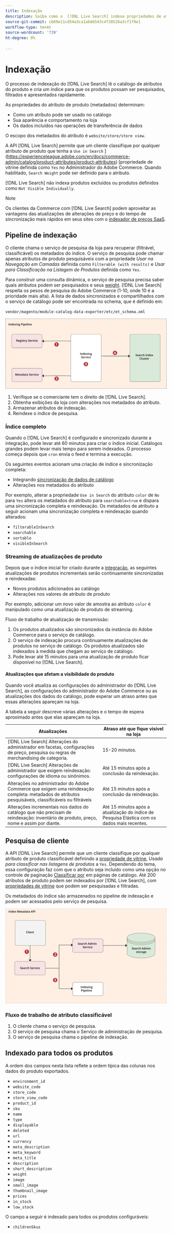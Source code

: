 ```yaml
---
title: Indexação
description: Saiba como o  [!DNL Live Search] indexa propriedades de atributos de produto.
source-git-commit: cb69e11cd54a3ca1ab66543c4f28526a3cf1f9e1
workflow-type: tm+mt
source-wordcount: '739'
ht-degree: 0%

---
```


# Indexação

O processo de indexação do [!DNL Live Search] lê o catálogo de atributos do produto e cria um índice para que os produtos possam ser pesquisados, filtrados e apresentados rapidamente.

As propriedades do atributo de produto (metadados) determinam:

* Como um atributo pode ser usado no catálogo
* Sua aparência e comportamento na loja
* Os dados incluídos nas operações de transferência de dados

O escopo dos metadados do atributo é `website/store/store view`.

A API [!DNL Live Search] permite que um cliente classifique por qualquer atributo de produto que tenha a `Use in Search` ](https://experienceleague.adobe.com/en/docs/commerce-admin/catalog/product-attributes/product-attributes) [propriedade de vitrine definida como `Yes` no Administrador do Adobe Commerce. Quando habilitado, `Search Weight` pode ser definido para o atributo.

[!DNL Live Search] não indexa produtos excluídos ou produtos definidos como `Not Visible Individually`.

>[!NOTE]
>
> Os clientes da Commerce com [!DNL Live Search] podem aproveitar as vantagens das atualizações de alterações de preço e do tempo de sincronização mais rápidos em seus sites com o [indexador de preços SaaS](../price-index/price-indexing.md).

## Pipeline de indexação

O cliente chama o serviço de pesquisa da loja para recuperar (filtrável, classificável) os metadados do índice. O serviço de pesquisa pode chamar apenas atributos de produto pesquisáveis com a propriedade *Usar na Navegação em Camadas* definida como `Filterable (with results)` e *Usar para Classificação na Listagem de Produtos* definida como `Yes`.

Para construir uma consulta dinâmica, o serviço de pesquisa precisa saber quais atributos podem ser pesquisados e seus [weight](https://experienceleague.adobe.com/en/docs/commerce-admin/catalog/catalog/search/search-results). [!DNL Live Search] respeita os pesos de pesquisa do Adobe Commerce (1-10, onde 10 é a prioridade mais alta). A lista de dados sincronizados e compartilhados com o serviço de catálogo pode ser encontrada no schema, que é definido em:

`vendor/magento/module-catalog-data-exporter/etc/et_schema.xml`

![[!DNL Live Search] diagrama de pesquisa de cliente de indexação](assets/indexing-pipeline.svg)

1. Verifique se o comerciante tem o direito de [!DNL Live Search].
1. Obtenha exibições da loja com alterações nos metadados do atributo.
1. Armazenar atributos de indexação.
1. Reindexe o índice de pesquisa.

### Índice completo

Quando o [!DNL Live Search] é configurado e sincronizado durante a integração, pode levar até 60 minutos para criar o índice inicial. Catálogos grandes podem levar mais tempo para serem indexados. O processo começa depois que `cron` envia o feed e termina a execução.

Os seguintes eventos acionam uma criação de índice e sincronização completa:

* Integrando [sincronização de dados de catálogo](install.md#synchronize-catalog-data)
* Alterações nos metadados do atributo

Por exemplo, alterar a propriedade `Use in Search` do atributo `color` de `No` para `Yes` altera os metadados do atributo para `searchable=true` e dispara uma sincronização completa e reindexação. Os metadados de atributo a seguir acionam uma sincronização completa e reindexação quando alterados:

* `filterableInSearch`
* `searchable`
* `sortable`
* `visibleInSearch`

### Streaming de atualizações de produto

Depois que o índice inicial for criado durante a [integração](install.md#synchronize-catalog-data), as seguintes atualizações de produtos incrementais serão continuamente sincronizadas e reindexadas:

* Novos produtos adicionados ao catálogo
* Alterações nos valores de atributo de produto

Por exemplo, adicionar um novo valor de amostra ao atributo `color` é manipulado como uma atualização de produto de streaming.

Fluxo de trabalho de atualização de transmissão:

1. Os produtos atualizados são sincronizados da instância do Adobe Commerce para o serviço de catálogo.
1. O serviço de indexação procura continuamente atualizações de produtos no serviço de catálogo. Os produtos atualizados são indexados à medida que chegam ao serviço de catálogo.
1. Pode levar até 15 minutos para uma atualização de produto ficar disponível no [!DNL Live Search].

#### Atualizações que afetam a visibilidade do produto

Quando você atualiza as configurações do administrador do [!DNL Live Search], as configurações do administrador do Adobe Commerce ou as atualizações dos dados do catálogo, pode esperar um atraso antes que essas alterações apareçam na loja.

A tabela a seguir descreve várias alterações e o tempo de espera aproximado antes que elas apareçam na loja.

| Atualizações | Atraso até que fique visível na loja |
|---|---|
| [!DNL Live Search] Alterações do administrador em facetas, configurações de preço, pesquisa ou regras de merchandising de categoria. | 15-20 minutos. |
| [!DNL Live Search] Alterações de administrador que exigem reindexação: configurações de idioma ou sinônimos. | Até 15 minutos após a conclusão da reindexação. |
| Alterações no administrador do Adobe Commerce que exigem uma reindexação completa: metadados de atributos pesquisáveis, classificáveis ou filtráveis | Até 15 minutos após a conclusão da reindexação. |
| Alterações incrementais nos dados do catálogo que não precisam de reindexação: inventário de produto, preço, nome e assim por diante. | Até 15 minutos após a atualização do índice de Pesquisa Elástica com os dados mais recentes. |

## Pesquisa de cliente

A API [!DNL Live Search] permite que um cliente classifique por qualquer atributo de produto classificável definindo a [propriedade de vitrine](https://experienceleague.adobe.com/en/docs/commerce-admin/catalog/product-attributes/product-attributes), *Usada para classificar nas listagens de produtos* a `Yes`. Dependendo do tema, essa configuração faz com que o atributo seja incluído como uma opção no controle de paginação [Classificar por](https://experienceleague.adobe.com/en/docs/commerce-admin/catalog/catalog/navigation/navigation) em páginas de catálogo. Até 200 atributos de produto podem ser indexados por [!DNL Live Search], com [propriedades de vitrine](https://experienceleague.adobe.com/en/docs/commerce-admin/catalog/product-attributes/product-attributes) que podem ser pesquisadas e filtradas.

Os metadados do índice são armazenados no pipeline de indexação e podem ser acessados pelo serviço de pesquisa.

![[!DNL Live Search] diagrama da API de metadados do índice ](assets/index-metadata-api.svg)

### Fluxo de trabalho de atributo classificável

1. O cliente chama o serviço de pesquisa.
1. O serviço de pesquisa chama o Serviço de administração de pesquisa.
1. O serviço de pesquisa chama o pipeline de indexação.

## Indexado para todos os produtos

A ordem dos campos nesta lista reflete a ordem típica das colunas nos dados do produto exportados.

* `environment_id`
* `website_code`
* `store_code`
* `store_view_code`
* `product_id`
* `sku`
* `name`
* `type`
* `displayable`
* `deleted`
* `url`
* `currency`
* `meta_description`
* `meta_keyword`
* `meta_title`
* `description`
* `short_description`
* `weight`
* `image`
* `small_image`
* `thumbnail_image`
* `prices`
* `in_stock`
* `low_stock`

O campo a seguir é indexado para todos os produtos configuráveis:

* `childrenSkus`
